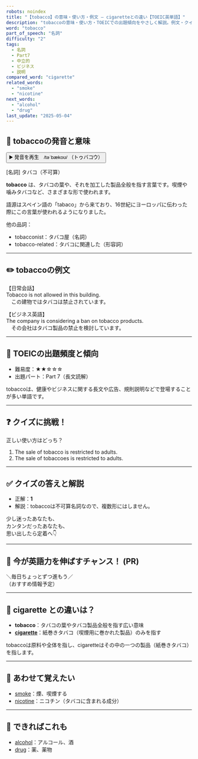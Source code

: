 ```yaml
---
robots: noindex
title: "【tobacco】の意味・使い方・例文 ― cigaretteとの違い【TOEIC英単語】"
description: "tobaccoの意味・使い方・TOEICでの出題傾向をやさしく解説。例文・クイズ付きでcigaretteとの違いもわかりやすく学べます。"
word: "tobacco"
part_of_speech: "名詞"
difficulty: "2"
tags:
  - 名詞
  - Part7
  - 中立的
  - ビジネス
  - 説明
compared_word: "cigarette"
related_words:
  - "smoke"
  - "nicotine"
next_words:
  - "alcohol"
  - "drug"
last_update: "2025-05-04"
---
```


## 🔰 tobaccoの発音と意味

<button class="play-audio" onclick="playTTS('tobacco')">
  <span class="play-audio-main">
    ▶️ 発音を再生　/təˈbækoʊ/
  </span>
  <span class="play-audio-sub">
    （トゥバコウ）
  </span>
</button>

[名詞] タバコ（不可算）

**tobacco** は、タバコの葉や、それを加工した製品全般を指す言葉です。喫煙や噛みタバコなど、さまざまな形で使われます。

語源はスペイン語の「tabaco」から来ており、16世紀にヨーロッパに伝わった際にこの言葉が使われるようになりました。

他の品詞：  
- tobacconist：タバコ屋（名詞）
- tobacco-related：タバコに関連した（形容詞）

---

## ✏️ tobaccoの例文

【日常会話】  
Tobacco is not allowed in this building.  
　この建物ではタバコは禁止されています。

【ビジネス英語】  
The company is considering a ban on tobacco products.  
　その会社はタバコ製品の禁止を検討しています。

---

## 🎯 TOEICの出題頻度と傾向

- 難易度：★★☆☆☆
- 出題パート：Part 7（長文読解）

tobaccoは、健康やビジネスに関する長文や広告、規則説明などで登場することが多い単語です。

---

## ❓ クイズに挑戦！

正しい使い方はどっち？

1. The sale of tobacco is restricted to adults.  
2. The sale of tobaccoes is restricted to adults.

---

## ✅ クイズの答えと解説

- 正解：**1**
- 解説：tobaccoは不可算名詞なので、複数形にはしません。

少し迷ったあなたも、  
カンタンだったあなたも、  
思い出したら定着へ👇️

---

## 🚀 今が英語力を伸ばすチャンス！ (PR)

<div class="info-center">
＼毎日ちょっとずつ進もう／<br>  
（おすすめ情報予定）
</div>

---

## 🤔  cigarette との違いは？

- **tobacco**：タバコの葉やタバコ製品全般を指す広い意味
- **[cigarette](/cigarette)**：紙巻きタバコ（喫煙用に巻かれた製品）のみを指す

tobaccoは原料や全体を指し、cigaretteはその中の一つの製品（紙巻きタバコ）を指します。

---

## 🧩 あわせて覚えたい

- [smoke](/smoke)：煙、喫煙する
- [nicotine](/nicotine)：ニコチン（タバコに含まれる成分）

---

## 📖 できればこれも

- [alcohol](/alcohol)：アルコール、酒
- [drug](/drug)：薬、薬物

<!-- cvid: aid12_bid11 -->
